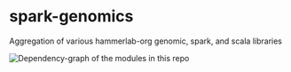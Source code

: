 # spark-genomics
Aggregation of various hammerlab-org genomic, spark, and scala libraries

![Dependency-graph of the modules in this repo](https://cl.ly/131c1m2l2P3d/hammerlab_genomics_libraries%20(4).png)
